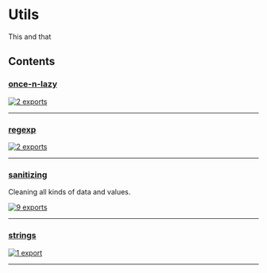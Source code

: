 # Utils

<!-- SUMMARY:START -->

This and that

<!-- SUMMARY:END -->

## Contents

<!-- TOC:START -->
### [once-n-lazy](https://github.com/JanMalch/ts-experiments/blob/master/src/utils/once-n-lazy.ts)




[![2 exports](https://img.shields.io/badge/exports-2-blue)](https://github.com/JanMalch/ts-experiments/blob/master/src/utils/once-n-lazy.ts)

---

### [regexp](https://github.com/JanMalch/ts-experiments/blob/master/src/utils/regexp.ts)




[![2 exports](https://img.shields.io/badge/exports-2-blue)](https://github.com/JanMalch/ts-experiments/blob/master/src/utils/regexp.ts)

---

### [sanitizing](https://github.com/JanMalch/ts-experiments/tree/master/src/utils/sanitizing/)

Cleaning all kinds of data and values.


[![9 exports](https://img.shields.io/badge/exports-9-blue)](https://github.com/JanMalch/ts-experiments/tree/master/src/utils/sanitizing/)

---

### [strings](https://github.com/JanMalch/ts-experiments/blob/master/src/utils/strings.ts)




[![1 export](https://img.shields.io/badge/exports-1-blue)](https://github.com/JanMalch/ts-experiments/blob/master/src/utils/strings.ts)

---
<!-- TOC:END -->
